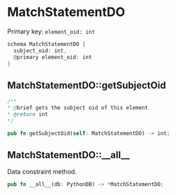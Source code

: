 # MatchStatementDO

Primary key: `element_oid: int`

```rust
schema MatchStatementDO {
  subject_oid: int,
  @primary element_oid: int
}
```
## MatchStatementDO::getSubjectOid

```java
/**
* @brief gets the subject oid of this element.
* @return int
*/
```
```rust
pub fn getSubjectOid(self: MatchStatementDO) -> int;
```
## MatchStatementDO::\_\_all\_\_

Data constraint method.

```rust
pub fn __all__(db: PythonDB) -> *MatchStatementDO;
```
